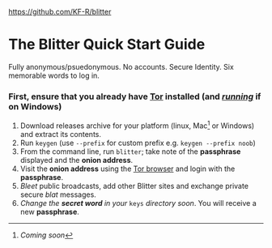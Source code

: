 https://github.com/KF-R/blitter

# The Blitter Quick Start Guide

Fully anonymous/psuedonymous. No accounts. Secure Identity. Six memorable words to log in.

### First, ensure that you already have [Tor](https://www.torproject.org/download/) installed (and <ins>_running_</ins> if on Windows)

1) Download releases archive for your platform (linux, Mac[^1] or Windows) and extract its contents.
2) Run `keygen` (use `--prefix` for custom prefix e.g. `keygen --prefix noob`)
3) From the command line, run `blitter`; take note of the **passphrase** displayed and the **onion address**.
4) Visit the **onion address** using the [Tor browser](https://www.torproject.org/download/) and login with the **passphrase**.
5) _Bleet_ public broadcasts, add other Blitter sites and exchange private secure _blat_ messages.
6) _Change the **secret word** in your_ `keys` _directory soon_. You will receive a new **passphrase**.

[^1]: _Coming soon_
